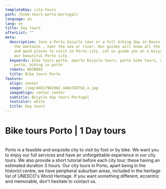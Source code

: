 ```yaml
---
templateKey: city-tours
path: /bike-tours-porto-portugal/
language: en
lang: en
title: Day tours
afterList: ""
meta:
  description: Join a Porto bicycle tour or a full biking day in Douro Valley, in
    the montains , near the sea or river. Our guides will know all the history
    and good places to visit in Porto city. Let us guide you on a bicycle thru
    our beautiful Porto city.
  keywords: bike tours porto, oporto bicycle tours, porto bike tours, cycling in
    porto, biking in porto
  robots: NOINDEX
  title: Bike tours Porto
feature:
  align: center
  image: /img/44817961982_440e783762_o.jpg
  imageAlign: center center
  subtitle: Bicycle day tours Portugal
  textcolor: white
  title: Day tours
---
```

# Bike tours Porto | 1 Day tours

\
Porto is a feasible and exquisite city to visit by foot or by bike. We want you to enjoy our full services and have an unforgettable experience in our city tours. We also provide a short tutorial before each city tour, these having an estimated duration 3 hours. Our city tours in Porto, apart being in the historicl centre, we have peripheral suburban areas, included in the heritage list of UNESCO's World Heritage. If you want something different, eccentric and memorable, don't hesitate to contact us.
